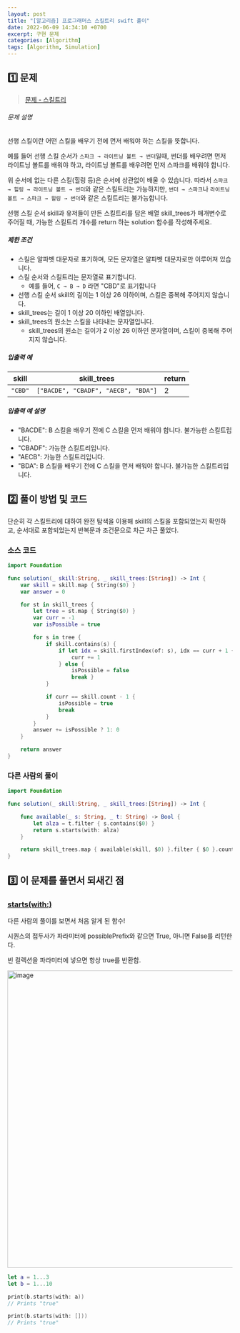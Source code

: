 ```yaml
---
layout: post
title: "[알고리즘] 프로그래머스 스킬트리 swift 풀이"
date: 2022-06-09 14:34:10 +0700
excerpt: 구현 문제
categories: [Algorithm]
tags: [Algorithm, Simulation]
---
```


## **1️⃣ 문제**

> [문제 - 스킬트리](https://programmers.co.kr/learn/courses/30/lessons/49993)

###### 문제 설명

선행 스킬이란 어떤 스킬을 배우기 전에 먼저 배워야 하는 스킬을 뜻합니다.

예를 들어 선행 스킬 순서가 `스파크 → 라이트닝 볼트 → 썬더`일때, 썬더를 배우려면 먼저 라이트닝 볼트를 배워야 하고, 라이트닝 볼트를 배우려면 먼저 스파크를 배워야 합니다.

위 순서에 없는 다른 스킬(힐링 등)은 순서에 상관없이 배울 수 있습니다. 따라서 `스파크 → 힐링 → 라이트닝 볼트 → 썬더`와 같은 스킬트리는 가능하지만, `썬더 → 스파크`나 `라이트닝 볼트 → 스파크 → 힐링 → 썬더`와 같은 스킬트리는 불가능합니다.

선행 스킬 순서 skill과 유저들이 만든 스킬트리를 담은 배열 skill_trees가 매개변수로 주어질 때, 가능한 스킬트리 개수를 return 하는 solution 함수를 작성해주세요.

##### 제한 조건

- 스킬은 알파벳 대문자로 표기하며, 모든 문자열은 알파벳 대문자로만 이루어져 있습니다.
- 스킬 순서와 스킬트리는 문자열로 표기합니다.
  - 예를 들어, `C → B → D` 라면 "CBD"로 표기합니다
- 선행 스킬 순서 skill의 길이는 1 이상 26 이하이며, 스킬은 중복해 주어지지 않습니다.
- skill_trees는 길이 1 이상 20 이하인 배열입니다.
- skill_trees의 원소는 스킬을 나타내는 문자열입니다.
  - skill_trees의 원소는 길이가 2 이상 26 이하인 문자열이며, 스킬이 중복해 주어지지 않습니다.

##### 입출력 예

| skill   | skill_trees                         | return |
| ------- | ----------------------------------- | ------ |
| `"CBD"` | `["BACDE", "CBADF", "AECB", "BDA"]` | 2      |

##### 입출력 예 설명

- "BACDE": B 스킬을 배우기 전에 C 스킬을 먼저 배워야 합니다. 불가능한 스킬트립니다.
- "CBADF": 가능한 스킬트리입니다.
- "AECB": 가능한 스킬트리입니다.
- "BDA": B 스킬을 배우기 전에 C 스킬을 먼저 배워야 합니다. 불가능한 스킬트리입니다.



## 2️⃣ 풀이 방법 및 코드

단순히 각 스킬트리에 대하여 완전 탐색을 이용해 skill의 스킬을 포함되었는지 확인하고, 순서대로 포함되었는지 반복문과 조건문으로 차근 차근 풀었다.

### 소스 코드

``` swift
import Foundation

func solution(_ skill:String, _ skill_trees:[String]) -> Int {
    var skill = skill.map { String($0) }
    var answer = 0

    for st in skill_trees {
        let tree = st.map { String($0) }
        var curr = -1
        var isPossible = true

        for s in tree {
            if skill.contains(s) {
                if let idx = skill.firstIndex(of: s), idx == curr + 1 {
                    curr += 1
                } else { 
                    isPossible = false
                    break }
            }

            if curr == skill.count - 1 { 
                isPossible = true
                break 
            }
        }
        answer += isPossible ? 1: 0
    }

    return answer
}
```

### 다른 사람의 풀이

``` swift
import Foundation

func solution(_ skill:String, _ skill_trees:[String]) -> Int {

    func available(_ s: String, _ t: String) -> Bool {
        let alza = t.filter { s.contains($0) }
        return s.starts(with: alza)
    }

    return skill_trees.map { available(skill, $0) }.filter { $0 }.count
}
```



## 3️⃣ 이 문제를 풀면서 되새긴 점

### [starts(with:)](https://developer.apple.com/documentation/swift/string/starts(with:))

다른 사람의 풀이를 보면서 처음 알게 된 함수!

시퀀스의 접두사가 파라미터에 possiblePrefix와 같으면 True, 아니면 False를 리턴한다.

빈 컬렉션을 파라미터에 넣으면 항상 true를 반환함.

<img width="666" alt="image" src="https://user-images.githubusercontent.com/47033052/173530882-fc77b225-3798-49e9-ad43-37f6b918124a.png">

``` swift
let a = 1...3
let b = 1...10

print(b.starts(with: a))
// Prints "true"

print(b.starts(with: []))
// Prints "true"
```

